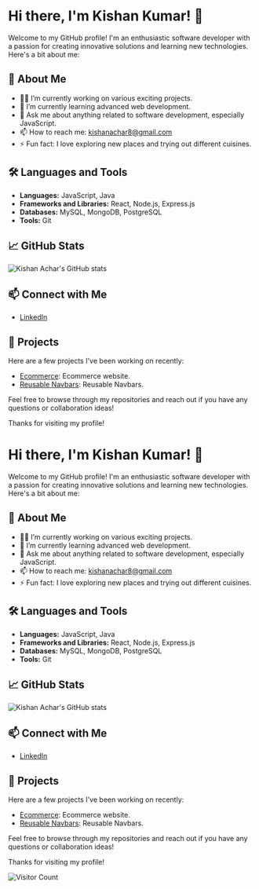 # Hi there, I'm Kishan Kumar! 👋

Welcome to my GitHub profile! I'm an enthusiastic software developer with a passion for creating innovative solutions and learning new technologies. Here's a bit about me:

## 🚀 About Me
- 👨‍💻 I’m currently working on various exciting projects.
- 🌱 I’m currently learning advanced web development.
- 💬 Ask me about anything related to software development, especially JavaScript.
- 📫 How to reach me: [kishanachar8@gmail.com](mailto:kishanachar8@gmail.com)
- ⚡ Fun fact: I love exploring new places and trying out different cuisines.

## 🛠️ Languages and Tools
- **Languages:** JavaScript, Java
- **Frameworks and Libraries:** React, Node.js, Express.js
- **Databases:** MySQL, MongoDB, PostgreSQL
- **Tools:** Git

## 📈 GitHub Stats
![Kishan Achar's GitHub stats](https://github-readme-stats.vercel.app/api?username=kishanachar8&show_icons=true&theme=radical)

## 📫 Connect with Me
- [LinkedIn](https://www.linkedin.com/in/kishan-kumar-6a88962b8/)

## 📂 Projects
Here are a few projects I've been working on recently:
- [Ecommerce](https://github.com/kishanachar8/Ecommerce): Ecommerce website.
- [Reusable Navbars](https://github.com/kishanachar8/react-reusable-navbar): Reusable Navbars.

Feel free to browse through my repositories and reach out if you have any questions or collaboration ideas!

Thanks for visiting my profile!

# Hi there, I'm Kishan Kumar! 👋

Welcome to my GitHub profile! I'm an enthusiastic software developer with a passion for creating innovative solutions and learning new technologies. Here's a bit about me:

## 🚀 About Me
- 👨‍💻 I’m currently working on various exciting projects.
- 🌱 I’m currently learning advanced web development.
- 💬 Ask me about anything related to software development, especially JavaScript.
- 📫 How to reach me: [kishanachar8@gmail.com](mailto:kishanachar8@gmail.com)
- ⚡ Fun fact: I love exploring new places and trying out different cuisines.

## 🛠️ Languages and Tools
- **Languages:** JavaScript, Java
- **Frameworks and Libraries:** React, Node.js, Express.js
- **Databases:** MySQL, MongoDB, PostgreSQL
- **Tools:** Git

## 📈 GitHub Stats
![Kishan Achar's GitHub stats](https://github-readme-stats.vercel.app/api?username=kishanachar8&show_icons=true&theme=radical)

## 📫 Connect with Me
- [LinkedIn](https://www.linkedin.com/in/kishan-kumar-6a88962b8/)

## 📂 Projects
Here are a few projects I've been working on recently:
- [Ecommerce](https://github.com/kishanachar8/Ecommerce): Ecommerce website.
- [Reusable Navbars](https://github.com/kishanachar8/react-reusable-navbar): Reusable Navbars.

Feel free to browse through my repositories and reach out if you have any questions or collaboration ideas!

Thanks for visiting my profile!

![Visitor Count](https://komarev.com/ghpvc/?username=kishanachar8)
